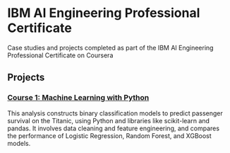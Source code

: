 # IBM AI Engineering Professional Certificate
Case studies and projects completed as part of the IBM AI Engineering Professional Certificate on Coursera

## Projects

### [Course 1: Machine Learning with Python](https://github.com/isi22/IBM_AI_Engineering_Professional_Certificate/blob/main/Titanic_Survival_Prediction.ipynb)
This analysis constructs binary classification models to predict passenger survival on the Titanic, using Python and libraries like scikit-learn and pandas. It involves data cleaning and feature engineering, and compares the performance of Logistic Regression, Random Forest, and XGBoost models.  




